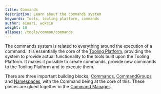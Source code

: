 ```yaml
---
title: Commands
description: Learn about the commands system
keywords: Tools, tooling platform, commands
author: einari, woksin
weight: 10
aliases: /tools/common/commands
---
```


The commands system is related to everything around the execution of a command. It is essentially the core of the [Tooling Platform](../), providing the system to provide actual functionality to the tools built upon the Tooling Platform.
It makes it possible to create commands, provide new commands to the Tooling Platform and to execute them.

There are three important building blocks; [Commands](./command), [CommandGroups](./command_group) and [Namespaces](./namespace), with the Command being at the core of this. These pieces are glued together in the [Command Manager](./command_manager).